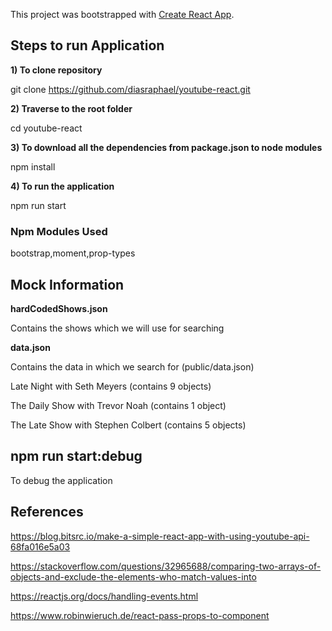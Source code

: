 This project was bootstrapped with [Create React App](https://github.com/facebook/create-react-app).


## Steps to run Application
 
**1) To clone repository**

git clone https://github.com/diasraphael/youtube-react.git       

**2) Traverse to the root folder**

cd youtube-react        

**3) To download all the dependencies from package.json to node modules**

npm install            

**4) To run the application**

npm run start          

### Npm Modules Used

bootstrap,moment,prop-types

## Mock Information

**hardCodedShows.json**

Contains the shows which we will use for searching

**data.json**

Contains the data in which we search for (public/data.json)

Late Night with Seth Meyers (contains 9 objects)

The Daily Show with Trevor Noah (contains 1 object)

The Late Show with Stephen Colbert (contains 5 objects)


## npm run start:debug
To debug the application


## References
https://blog.bitsrc.io/make-a-simple-react-app-with-using-youtube-api-68fa016e5a03

https://stackoverflow.com/questions/32965688/comparing-two-arrays-of-objects-and-exclude-the-elements-who-match-values-into

https://reactjs.org/docs/handling-events.html

https://www.robinwieruch.de/react-pass-props-to-component